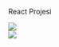 <p>React Projesi</p>
<img src="![Screenshot 2023-09-28 172439](https://github.com/OzcanKaraa/React_project/assets/105766681/628161f0-aa76-4561-aa5f-91aea52cea88)">

<br>
<img src="![Screenshot 2023-09-28 172506](https://github.com/OzcanKaraa/React_project/assets/105766681/ddf6a4c2-ac32-46f8-b53d-fccc64db1eb3)">
<link rel="![Screenshot 2023-09-28 172506](https://github.com/OzcanKaraa/React_project/assets/105766681/ddf6a4c2-ac32-46f8-b53d-fccc64db1eb3)">
